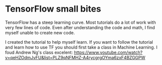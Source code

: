 # TensorFlow small bites

TensorFlow has a steep learning curve. Most tutorials do a lot of work with very few lines of code. Even after understanding the code and math, I find myself unable to create new code. 

I created the tutorial to help myself learn. If you want to follow the tutorial and learn how to use TF you should first take a class in Machine Learning. I foud Andrew Ng's class excelent: https://www.youtube.com/watch?v=qeHZOdmJvFU&list=PLZ9qNFMHZ-A4rycgrgOYma6zxF4BZGGPW
